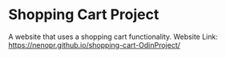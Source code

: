 # Shopping Cart Project

A website that uses a shopping cart functionality.
Website Link: https://nenopr.github.io/shopping-cart-OdinProject/